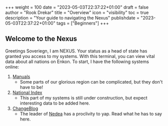 +++
weight = 100
date = "2023-05-03T22:37:22+01:00"
draft = false
author = "Rook Drekar"
title = "Overview"
icon = "visibility"
toc = true
description = "Your guide to navigating the Nexus"
publishdate = "2023-05-03T22:37:22+01:00"
tags = ["Beginners"]
+++

## Welcome to the Nexus

Greetings Soveriegn, I am NEXUS. Your status as a head of state has granted you access to my systems. With this terminal, you can view vital data about all nations on Enkon. To start, I have the following systems online:


1. [Manuals](docs/manuals)
    - Some parts of our glorious region can be complicated, but they don't have to be! 
2. [National Index](docs/nations)
    - This part of my systems is still under construction, but expect interesting data to be added here.
3. [ChangeBlog](docs/changeBlog/)
    - The leader of [Nedea](https://www.nationstates.net/nation=nedea) has a proclivity to yap. Read what he has to say here.


